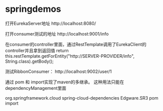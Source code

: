 # springdemos

打开EurekaServer地址
http://localhost:8080/

打开consumer测试的地址
http://localhost:9001/info

在consumer的controller里面，通过RestTemplate调用了EurekaClient的controller并且拿到返回值
 return this.restTemplate.getForEntity("http://SERVER-PROVIDER/info", String.class).getBody();
 
 
 测试RibbonConsumer：
     http://localhost:9002/user/1
 
 通过 <type>pom</type> 和 <scope>import</scope>实现了maven的多继承。 这种用法只能在dependencyManagement里面
 
 <dependencyManagement>
         <dependencies>
             <dependency>
                 <groupId>org.springframework.cloud</groupId>
                 <artifactId>spring-cloud-dependencies</artifactId>
                 <version>Edgware.SR3</version>
                 <type>pom</type>
                 <scope>import</scope>
             </dependency>
         </dependencies>
     </dependencyManagement>

